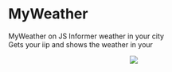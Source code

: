 # MyWeather
MyWeather on JS
Informer weather in your city<br>
Gets your iip and shows the weather in your

<p align="center"><img src="http://savepic.org/8811917.jpg"></p>
